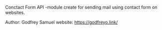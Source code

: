 Conctact Form API
-module create for sending mail using contact form on websites.

Author: Godfrey Samuel 
website: https://godfreyo.link/